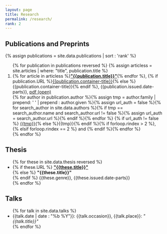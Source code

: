 ```yaml
---
layout: page
title: Research
permalink: /research/
rank: 2
---
```


## Publications and Preprints

{% assign publications = site.data.publications | sort : 'rank' %}

<ol reversed class="citation-abbrvnat">
{% for publication in publications reversed %}
{% assign articless = site.articles | where: "title", publication.title %}
<li>
{% for article in articless %}<a href="{{article.url}}"><b>"{{publication.title}}"</b></a>{% endfor %}, {% if publication.URL %}<a href="{{publication.URL}}" target="_blank">{{publication.container-title}}</a>{% else %}{{publication.container-title}}{% endif %}, {{publication.issued.date-parts}}, <a href="{{publication.URL_Open}}" target="_blank"> pdf (open)</a><br>
{% for author in publication.author %}{% assign tmp = author.family | prepend: ' ' | prepend : author.given %}{% assign url_auth = false %}{% for search_author in site.data.authors %}{% if tmp == search_author.name and search_author.url != false %}{% assign url_auth = search_author.url %}{% endif %}{% endfor %}
{% if url_auth != false %}
<a href="{{url_auth}}">{{tmp}}</a>{% else %}{{tmp}}{% endif %}{% if forloop.rindex > 2 %}, {% elsif forloop.rindex == 2 %} and {% endif %}{% endfor %}
<br>

</li>
{% endfor %}
</ol>

## Thesis
<ul>
{% for these in site.data.thesis reversed %}
<li>
{% if these.URL %}
<a href="{{these.URL}}" target="_blank"><b>"{{these.title}}"</b><br></a>
{% else %}
<b>"{{these.title}}"</b><br>
{% endif %}
{{these.genre}}, {{these.issued.date-parts}}
</li>
{% endfor %}
</ul>

## Talks

<ul>
{% for talk in site.data.talks %}
<li>
{{talk.date | date : "%b %Y"}}: {{talk.occasion}}, {{talk.place}}: <em>"{{talk.title}}"</em>
</li>
{% endfor %}
</ul>
